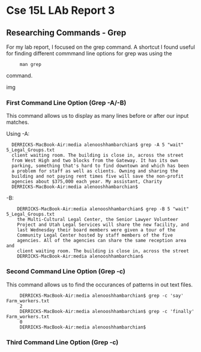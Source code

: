 # Cse 15L LAb Report 3

## Researching Commands - Grep 
For my lab report, I focused on the grep command.
A shortcut I found useful for finding different commmand line options for grep was using the

         man grep
         
command.

img

### First Command Line Option (Grep -A/-B)
This command allows us to display as many lines before or after our input matches.

Using -A:

      DERRICKS-MacBook-Air:media alenooshhambarchian$ grep -A 5 "wait" 5_Legal_Groups.txt
      client waiting room. The building is close in, across the street
      from West High and two blocks from the Gateway. It has its own
      parking, something that's hard to find downtown and which has been
      a problem for staff as well as clients. Owning and sharing the
      building and not paying rent times five will save the non-profit
      agencies about $375,000 each year. My assistant, Charity
      DERRICKS-MacBook-Air:media alenooshhambarchian$ 
    
    
-B:

        DERRICKS-MacBook-Air:media alenooshhambarchian$ grep -B 5 "wait" 5_Legal_Groups.txt
        the Multi-Cultural Legal Center, the Senior Lawyer Volunteer
        Project and Utah Legal Services will share the new facility, and
        last Wednesday their board members were given a tour of the
        Community Legal Center hosted by staff members of the five
        agencies. All of the agencies can share the same reception area and
        client waiting room. The building is close in, across the street
        DERRICKS-MacBook-Air:media alenooshhambarchian$ 

### Second Command Line Option (Grep -c)
This command allows us to find the occurances of patterns in out text files.

         DERRICKS-MacBook-Air:media alenooshhambarchian$ grep -c 'say' Farm_workers.txt
         2
         DERRICKS-MacBook-Air:media alenooshhambarchian$ grep -c 'finally' Farm_workers.txt
         0
         DERRICKS-MacBook-Air:media alenooshhambarchian$ 


### Third Command Line Option (Grep -c)

        

        
    
    
 

